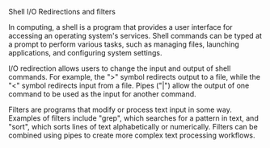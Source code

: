 Shell I/O Redirections and filters


In computing, a shell is a program that provides a user interface for accessing an operating system's services.
 Shell commands can be typed at a prompt to perform various tasks, such as managing files, launching applications, and configuring system settings.

I/O redirection allows users to change the input and output of shell commands.
 For example, the ">" symbol redirects output to a file,
 while the "<" symbol redirects input from a file. Pipes ("|") allow the output
 of one command to be used as the input for another command.

Filters are programs that modify or process text input in some way.
 Examples of filters include "grep", which searches for a pattern in text, and "sort",
 which sorts lines of text alphabetically or numerically. Filters can be combined using pipes to create more complex text processing workflows.
